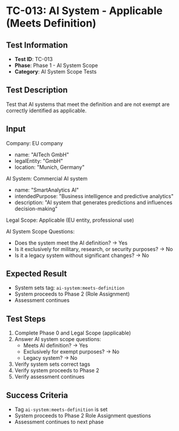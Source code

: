 # TC-013: AI System - Applicable (Meets Definition)

## Test Information
- **Test ID**: TC-013
- **Phase**: Phase 1 - AI System Scope
- **Category**: AI System Scope Tests

## Test Description
Test that AI systems that meet the definition and are not exempt are correctly identified as applicable.

## Input
Company: EU company
- name: "AITech GmbH"
- legalEntity: "GmbH"
- location: "Munich, Germany"

AI System: Commercial AI system
- name: "SmartAnalytics AI"
- intendedPurpose: "Business intelligence and predictive analytics"
- description: "AI system that generates predictions and influences decision-making"

Legal Scope: Applicable (EU entity, professional use)

AI System Scope Questions:
- Does the system meet the AI definition? → Yes
- Is it exclusively for military, research, or security purposes? → No
- Is it a legacy system without significant changes? → No

## Expected Result
- System sets tag: `ai-system:meets-definition`
- System proceeds to Phase 2 (Role Assignment)
- Assessment continues

## Test Steps
1. Complete Phase 0 and Legal Scope (applicable)
2. Answer AI system scope questions:
   - Meets AI definition? → Yes
   - Exclusively for exempt purposes? → No
   - Legacy system? → No
3. Verify system sets correct tags
4. Verify system proceeds to Phase 2
5. Verify assessment continues

## Success Criteria
- Tag `ai-system:meets-definition` is set
- System proceeds to Phase 2 Role Assignment questions
- Assessment continues to next phase 